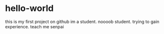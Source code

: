 # hello-world
this is my first project on github
im a student. noooob student. trying to gain experience. teach me senpai
